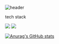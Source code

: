 ![header](https://capsule-render.vercel.app/api?type=cylinder&color=auto&height=300&section=header&text=jihyungKim&fontSize=90)

tech stack

<img src="https://img.shields.io/badge/C-A8B9CC?style=flat&logo=C&logoColor=white"/>
<img src="https://img.shields.io/badge/javaScript-F7DF1E?style=flat&logo=javascript&logoColor=black"/>

[![Anurag's GitHub stats](https://github-readme-stats.vercel.app/api?username=sy33002)](https://github.com/sy33002/github-readme-stats)
